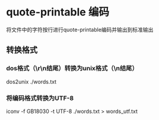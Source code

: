 # quote-printable 编码
将文件中的字符按行进行quote-printable编码并输出到标准输出
## 转换格式
### dos格式（\r\n结尾）转换为unix格式（\n结尾）
dos2unix ./words.txt
### 将编码格式转换为UTF-8
iconv -f GB18030 -t UTF-8 ./words.txt > words_utf.txt
